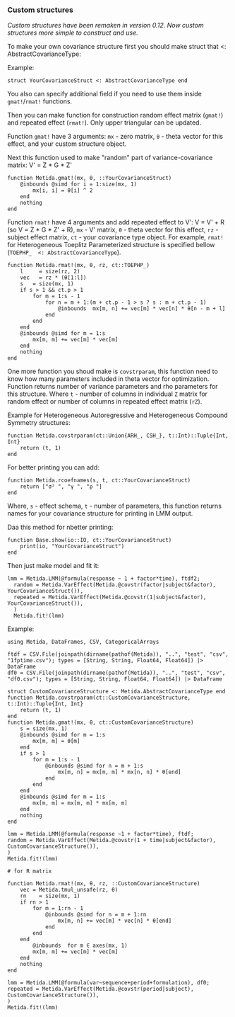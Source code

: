 ### Custom structures

*Custom structures have been remaken in version 0.12. Now custom structures more simple to construct and use.*

To make your own covariance structure first you should make struct that <: AbstractCovarianceType:

Example:

```
struct YourCovarianceStruct <: AbstractCovarianceType end
```

You also can specify additional field if you need to use them inside `gmat!`/`rmat!` functions.

Then you can make function for construction random effect matrix (`gmat!`) and repeated effect (`rmat!`). Only upper triangular can be updated.

Function `gmat!` have 3 arguments: `mx` - zero matrix, `θ` - theta vector for this effect, and your custom structure object.

Next this function used to make "random" part of variance-covariance matrix: V' = Z * G * Z'

```
function Metida.gmat!(mx, θ, ::YourCovarianceStruct)
    @inbounds @simd for i = 1:size(mx, 1)
        mx[i, i] = θ[i] ^ 2
    end
    nothing
end
```

Function `rmat!` have 4 arguments and add repeated effect to V': V = V' + R (so V = Z * G * Z' + R), `mx` - V' matrix, `θ` - theta vector for this effect, `rz` - subject effect matrix, `ct` - your covariance type object. For example, `rmat!` for Heterogeneous Toeplitz Parameterized structure is specified bellow (`TOEPHP_  <: AbstractCovarianceType`).

```
function Metida.rmat!(mx, θ, rz, ct::TOEPHP_)
    l     = size(rz, 2)
    vec   = rz * (θ[1:l])
    s   = size(mx, 1)
    if s > 1 && ct.p > 1
        for m = 1:s - 1
            for n = m + 1:(m + ct.p - 1 > s ? s : m + ct.p - 1)
                @inbounds  mx[m, n] += vec[m] * vec[n] * θ[n - m + l]
            end
        end
    end
    @inbounds @simd for m = 1:s
        mx[m, m] += vec[m] * vec[m]
    end
    nothing
end
```

One more function you shoud make is `covstrparam`, this function need to know how many parameters included in theta vector for optimization. Function returns number of variance parameters and rho parameters for this structure. Where `t` - number of columns in individual `Z` matrix for random effect or number of columns in repeated effect matrix (`rZ`).

Example for Heterogeneous Autoregressive and Heterogeneous Compound Symmetry structures:

```
function Metida.covstrparam(ct::Union{ARH_, CSH_}, t::Int)::Tuple{Int, Int}
    return (t, 1)
end
```

For better printing you can add:

```
function Metida.rcoefnames(s, t, ct::YourCovarianceStruct)
    return ["σ² ", "γ ", "ρ "]
end
```

Where, `s` - effect schema, `t` - number of parameters, this function returns names for your covariance structure for printing in LMM output.

Daa this method for nbetter printing:

```
function Base.show(io::IO, ct::YourCovarianceStruct)
    print(io, "YourCovarianceStruct")
end
```

Then just make model and fit it:

```
lmm = Metida.LMM(@formula(response ~ 1 + factor*time), ftdf2;
  random = Metida.VarEffect(Metida.@covstr(factor|subject&factor), YourCovarianceStruct()),
  repeated = Metida.VarEffect(Metida.@covstr(1|subject&factor), YourCovarianceStruct()),
  )
  Metida.fit!(lmm)
```

Example:

```@example lmmexample
using Metida, DataFrames, CSV, CategoricalArrays

ftdf = CSV.File(joinpath(dirname(pathof(Metida)), "..", "test", "csv",  "1fptime.csv"); types = [String, String, Float64, Float64]) |> DataFrame
df0 = CSV.File(joinpath(dirname(pathof(Metida)), "..", "test", "csv",  "df0.csv"); types = [String, String, Float64, Float64]) |> DataFrame

struct CustomCovarianceStructure <: Metida.AbstractCovarianceType end
function Metida.covstrparam(ct::CustomCovarianceStructure, t::Int)::Tuple{Int, Int}
    return (t, 1)
end
function Metida.gmat!(mx, θ, ct::CustomCovarianceStructure)
    s = size(mx, 1)
    @inbounds @simd for m = 1:s
        mx[m, m] = θ[m]
    end
    if s > 1
        for m = 1:s - 1
            @inbounds @simd for n = m + 1:s
                mx[m, n] = mx[m, m] * mx[n, n] * θ[end]
            end
        end
    end
    @inbounds @simd for m = 1:s
        mx[m, m] = mx[m, m] * mx[m, m]
    end
    nothing
end

lmm = Metida.LMM(@formula(response ~1 + factor*time), ftdf;
random = Metida.VarEffect(Metida.@covstr(1 + time|subject&factor), CustomCovarianceStructure()),
)
Metida.fit!(lmm)

# for R matrix

function Metida.rmat!(mx, θ, rz, ::CustomCovarianceStructure)
    vec = Metida.tmul_unsafe(rz, θ)
    rn    = size(mx, 1)
    if rn > 1
        for m = 1:rn - 1
            @inbounds @simd for n = m + 1:rn
                mx[m, n] += vec[m] * vec[n] * θ[end]
            end
        end
    end
        @inbounds  for m ∈ axes(mx, 1)
        mx[m, m] += vec[m] * vec[m]
    end
    nothing
end

lmm = Metida.LMM(@formula(var~sequence+period+formulation), df0;
repeated = Metida.VarEffect(Metida.@covstr(period|subject), CustomCovarianceStructure()),
)
Metida.fit!(lmm)
```
